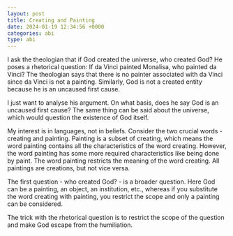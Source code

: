 ```yaml
---
layout: post
title: Creating and Painting
date: 2024-01-19 12:34:56 +0000
categories: abi
type: abi
---
```


<div class="abi">	
I ask the theologian that if God created the universe, who created God?
He poses a rhetorical question: If da Vinci painted Monalisa, who painted da Vinci? The theologian says that there is no painter associated with da Vinci since da Vinci is not a painting. Similarly, God is not a created entity because he is an uncaused first cause.

I just want to analyse his argument. On what basis, does he say God is an uncaused first cause? The same thing can be said about the universe, which would question the existence of God itself. 

My interest is in languages, not in beliefs. Consider the two crucial words - creating and painting. Painting is a subset of creating, which means the word painting contains all the characteristics of the word creating. However, the word painting has some more required characteristics like being done by paint. The word painting restricts the meaning of the word creating. All paintings are creations, but not vice versa.

The first question - who created God? - is a broader question. Here God can be a painting, an object, an institution, etc., whereas if you substitute the word creating with painting, you restrict the scope and only a painting can be considered.

The trick with the rhetorical question is to restrict the scope of the question and make God escape from the humiliation. 
</div>
